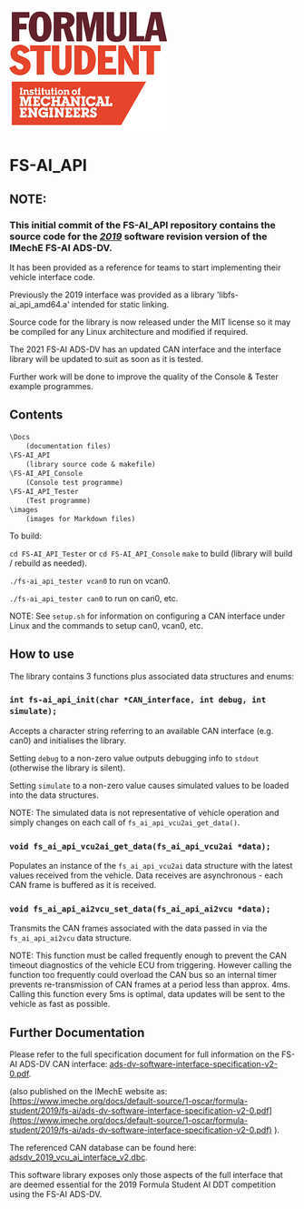 ![](./images/FS_Logo.png)

# FS-AI_API


## NOTE:

### This initial commit of the **FS-AI_API** repository contains the source code for the *<u>**2019**</u>* software revision version of the IMechE FS-AI ADS-DV.

It has been provided as a reference for teams to start implementing their vehicle interface code.

Previously the 2019 interface was provided as a library 'libfs-ai_api_amd64.a' intended for static linking.

Source code for the library is now released under the MIT license so it may be compiled for any Linux architecture and modified if required.

The 2021 FS-AI ADS-DV has an updated CAN interface and the interface library will be updated to suit as soon as it is tested.

Further work will be done to improve the quality of the Console & Tester example programmes.




## Contents

```
\Docs
	(documentation files)
\FS-AI_API
	(library source code & makefile)
\FS-AI_API_Console
	(Console test programme)
\FS-AI_API_Tester
	(Test programme)
\images
	(images for Markdown files)
```



To build:

`cd FS-AI_API_Tester` or `cd FS-AI_API_Console`
`make` to build (library will build / rebuild as needed).

`./fs-ai_api_tester vcan0` to run on vcan0.

`./fs-ai_api_tester can0` to run on can0, etc.

NOTE: See `setup.sh` for information on configuring a CAN interface under Linux and the commands to setup can0, vcan0, etc.




## How to use
The library contains 3 functions plus associated data structures and enums:



### `int fs-ai_api_init(char *CAN_interface, int debug, int simulate);`
Accepts a character string referring to an available CAN interface (e.g. can0) and initialises the library.

Setting `debug` to a non-zero value outputs debugging info to `stdout` (otherwise the library is silent).

Setting `simulate` to a non-zero value causes simulated values to be loaded into the data structures.

NOTE: The simulated data is not representative of vehicle operation and simply changes on each call of `fs_ai_api_vcu2ai_get_data()`.




### `void fs_ai_api_vcu2ai_get_data(fs_ai_api_vcu2ai *data);`
Populates an instance of the `fs_ai_api_vcu2ai` data structure with the latest values received from the vehicle. Data receives are asynchronous - each CAN frame is buffered as it is received.




### `void fs_ai_api_ai2vcu_set_data(fs_ai_api_ai2vcu *data);`
Transmits the CAN frames associated with the data passed in via the `fs_ai_api_ai2vcu` data structure.

NOTE: This function must be called frequently enough to prevent the CAN timeout diagnostics of the vehicle ECU from triggering. However calling the function too frequently could overload the CAN bus so an internal timer prevents re-transmission of CAN frames at a period less than approx. 4ms. Calling this function every 5ms is optimal, data updates will be sent to the vehicle as fast as possible.




## Further Documentation
Please refer to the full specification document for full information on the FS-AI ADS-DV CAN interface: [ads-dv-software-interface-specification-v2-0.pdf](./Docs/ads-dv-software-interface-specification-v2-0.pdf).

(also published on the IMechE website as: [https://www.imeche.org/docs/default-source/1-oscar/formula-student/2019/fs-ai/ads-dv-software-interface-specification-v2-0.pdf](https://www.imeche.org/docs/default-source/1-oscar/formula-student/2019/fs-ai/ads-dv-software-interface-specification-v2-0.pdf) ).

The referenced CAN database can be found here: [adsdv_2019_vcu_ai_interface_v2.dbc](./Docs/adsdv_2019_vcu_ai_interface_v2.dbc).

This software library exposes only those aspects of the full interface that are deemed essential for the 2019 Formula Student AI DDT competition using the FS-AI ADS-DV.
